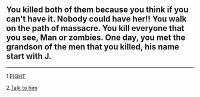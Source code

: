 ## You killed both of them because you think if you can't have it. Nobody could have her!! You walk on the path of massacre. You kill everyone that you see, Man or zombies. One day, you met the grandson of the men that you killed, his name start with J. 
---
1.[FIGHT](met-jojo.md)

2.[Talk to him](met-jojo.md)